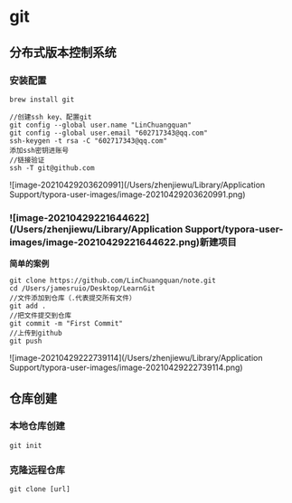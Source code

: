 # git #

## 分布式版本控制系统 ##

### 安装配置 ###

```
brew install git

//创建ssh key、配置git
git config --global user.name "LinChuangquan"
git config --global user.email "602717343@qq.com"
ssh-keygen -t rsa -C "602717343@qq.com"
添加ssh密钥进账号
//链接验证
ssh -T git@github.com

```

![image-20210429203620991](/Users/zhenjiewu/Library/Application Support/typora-user-images/image-20210429203620991.png)



### ![image-20210429221644622](/Users/zhenjiewu/Library/Application Support/typora-user-images/image-20210429221644622.png)新建项目 ###

**简单的案例**

```
git clone https://github.com/LinChuangquan/note.git
cd /Users/jamesruio/Desktop/LearnGit
//文件添加到仓库（.代表提交所有文件）
git add .
//把文件提交到仓库
git commit -m "First Commit"
//上传到github 
git push
```

![image-20210429222739114](/Users/zhenjiewu/Library/Application Support/typora-user-images/image-20210429222739114.png)



## 仓库创建 ##

### 本地仓库创建 ###

``` 
git init
```

### 克隆远程仓库 ###

```
git clone [url]
```







